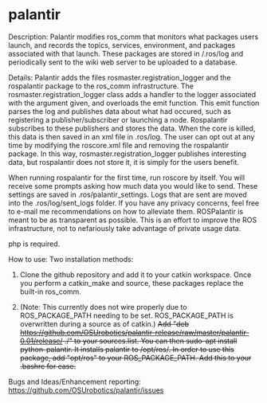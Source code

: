palantir
=========

Description:
Palantir modifies ros_comm that monitors what packages users launch, and records the topics, services, environment, and packages associated with that launch. These packages are stored in /.ros/log and periodically sent to the wiki web server to be uploaded to a database.

Details:
Palantir adds the files rosmaster.registration_logger and the rospalantir package to the ros_comm infrastructure. The rosmaster.registration_logger class adds a handler to the logger associated with the argument given, and overloads the emit function. This emit function parses the log and publishes data about what had occured, such as registering a publisher/subscriber or launching a node. Rospalantir subscribes to these publishers and stores the data. When the core is killed, this data is then saved in an xml file in .ros/log. The user can opt out at any time by modifying the roscore.xml file and removing the rospalantir package. In this way, rosmaster.registration_logger publishes interesting data, but rospalantir does not store it, it is simply for the users benefit.

When running rospalantir for the first time, run roscore by itself. You will receive some prompts asking how much data you would like to send. These settings are saved in .ros/palantir_settings. Logs that are sent are moved into the .ros/log/sent_logs folder. If you have any privacy concerns, feel free to e-mail me recommendations on how to alleviate them. ROSPalantir is meant to be as transparent as possible. This is an effort to improve the ROS infrastructure, not to nefariously take advantage of private usage data.

php is required.

How to use: 
Two installation methods:

1. Clone the github repository and add it to your catkin workspace. Once you perform a catkin_make and source, these packages replace the built-in ros_comm.

2. (Note: This currently does not wire properly due to ROS_PACKAGE_PATH needing to be set. ROS_PACKAGE_PATH is overwritten during a source as of catkin.) ~~Add "deb https://github.com/OSUrobotics/palantir-release/raw/master/palantir-0.01/release/ ./" to your sources.list. You can then sudo-apt install python-palantir. It installs palantir to /opt/ros/. In order to use this package, add "opt/ros" to your ROS_PACKAGE_PATH. Add this to your .bashrc for ease.~~

Bugs and Ideas/Enhancement reporting: https://github.com/OSUrobotics/palantir/issues
